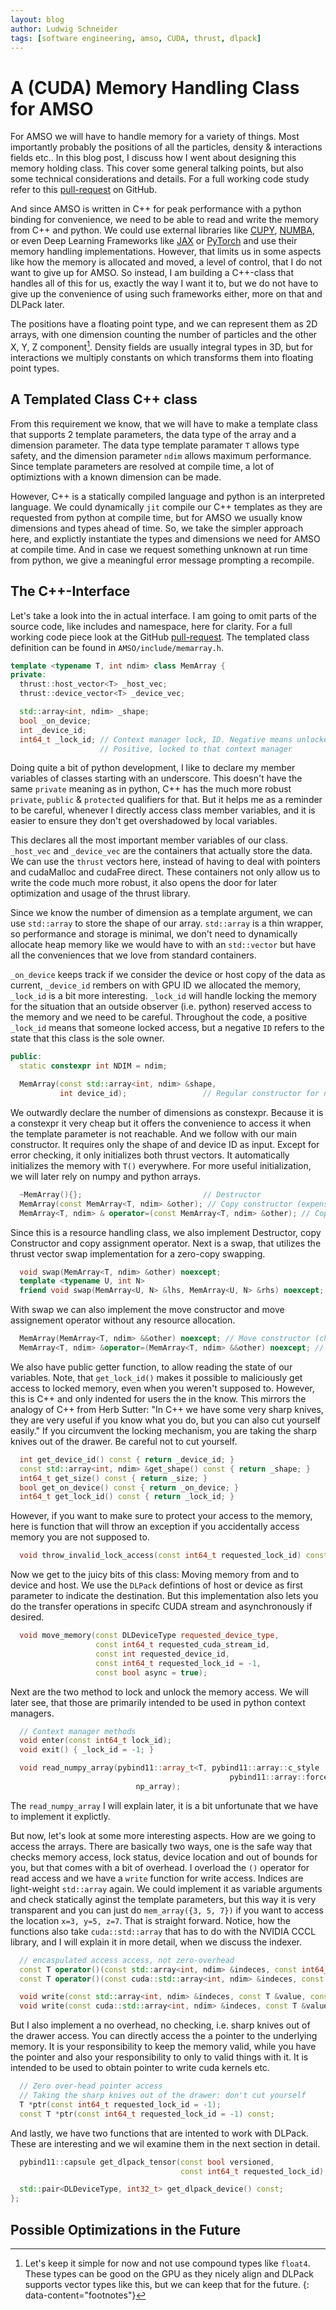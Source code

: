 ```yaml
---
layout: blog
author: Ludwig Schneider
tags: [software engineering, amso, CUDA, thrust, dlpack]
---
```


# A (CUDA) Memory Handling Class for AMSO

For AMSO we will have to handle memory for a variety of things. Most importantly probably the positions of all the particles, density & interactions fields etc..
In this blog post, I discuss how I went about designing this memory holding class. This cover some general talking points, but also some technical considerations and details.
For a full working code study refer to this [pull-request](https://github.com/InnocentBug/AMSO/pull/1) on GitHub.

And since AMSO is written in C++ for peak performance with a python binding for convenience, we need to be able to read and write the memory from C++ and python.
We could use external libraries like [CUPY](https://docs.cupy.dev/en/stable/reference/generated/cupy.array.html), [NUMBA](https://numba.readthedocs.io/en/stable/reference/types.html#arrays), or even Deep Learning Frameworks like [JAX](https://docs.jax.dev/en/latest/_autosummary/jax.Array.html) or [PyTorch](https://pytorch.org/docs/stable/tensors.html) and use their memory handling implementations.
However, that limits us in some aspects like how the memory is allocated and moved, a level of control, that I do not want to give up for AMSO.
So instead, I am building a C++-class that handles all of this for us, exactly the way I want it to, but we do not have to give up the convenience of using such frameworks either, more on that and DLPack later.

The positions have a floating point type, and we can represent them as 2D arrays, with one dimension counting the number of particles and the other X, Y, Z component[^1].
Density fields are usually integral types in 3D, but for interactions we multiply constants on which transforms them into floating point types.

## A Templated Class C++ class

From this requirement we know, that we will have to make a template class that supports 2 template parameters, the data type of the array and a dimension parameter.
The data type template paramater `T` allows type safety, and the dimension parameter `ndim` allows maximum performance.
Since template parameters are resolved at compile time, a lot of optimiztions with a known dimension can be made.

However, C++ is a statically compiled language and python is an interpreted language.
We could dynamically `jit` compile our C++ templates as they are requested from python at compile time, but for AMSO we usually know dimensions and types ahead of time.
So, we take the simpler approach here, and explictly instantiate the types and dimensions we need for AMSO at compile time.
And in case we request something unknown at run time from python, we give a meaningful error message prompting a recompile.

## The C++-Interface

Let's take a look into the in actual interface.
I am going to omit parts of the source code, like includes and namespace, here for clarity. For a full working code piece look at the GitHub [pull-request](https://github.com/InnocentBug/AMSO/pull/1).
The templated class definition can be found in `AMSO/include/memarray.h`.

```cpp
template <typename T, int ndim> class MemArray {
private:
  thrust::host_vector<T> _host_vec;
  thrust::device_vector<T> _device_vec;

  std::array<int, ndim> _shape;
  bool _on_device;
  int _device_id;
  int64_t _lock_id; // Context manager lock, ID. Negative means unlocked.
                    // Positive, locked to that context manager
```

Doing quite a bit of python development, I like to declare my member variables of classes starting with an underscore.
This doesn't have the same `private` meaning as in python, C++ has the much more robust `private`, `public` & `protected` qualifiers for that.
But it helps me as a reminder to be careful, whenever I directly access class member variables, and it is easier to ensure they don't get overshadowed by local variables.

This declares all the most important member variables of our class.
`_host_vec` and `_device_vec` are the containers that actually store the data.
We can use the `thrust` vectors here, instead of having to deal with pointers and cudaMalloc and cudaFree direct.
These containers not only allow us to write the code much more robust, it also opens the door for later optimization and usage of the thrust library.

Since we know the number of dimension as a template argument, we can use `std::array` to store the shape of our array.
`std::array` is a thin wrapper, so performance and storage is minimal, we don't need to dynamically allocate heap memory like we would have to with an `std::vector` but have all the conveniences that we love from standard containers.

`_on_device` keeps track if we consider the device or host copy of the data as current, `_device_id` rembers on with GPU ID we allocated the memory, `_lock_id` is a bit more interesting.
`_lock_id` will handle locking the memory for the situation that an outside observer (i.e. python) reserved access to the memory and we need to be careful.
Throughout the code, a positive `_lock_id` means that someone locked access, but a negative `ID` refers to the state that this class is the sole owner.

```cpp
public:
  static constexpr int NDIM = ndim;

  MemArray(const std::array<int, ndim> &shape,
           int device_id);                 // Regular constructor for new memory
```

We outwardly declare the number of dimensions as constexpr. Because it is a constexpr it very cheap but it offers the convenience to access it when the template parameter is not reachable.
And we follow with our main constructor. It requires only the shape of and device ID as input.
Except for error checking, it only initializes both thrust vectors. It automatically initializes the memory with `T()` everywhere.
For more useful initialization, we will later rely on numpy and python arrays.

```cpp
  ~MemArray(){};                           // Destructor
  MemArray(const MemArray<T, ndim> &other); // Copy constructor (expensive)
  MemArray<T, ndim> & operator=(const MemArray<T, ndim> &other); // Copy Assignment operator
```

Since this is a resource handling class, we also implement Destructor, copy Constructor and copy assignment operator.
Next is a swap, that utilizes the thrust vector swap implementation for a zero-copy swapping.

```cpp
  void swap(MemArray<T, ndim> &other) noexcept;
  template <typename U, int N>
  friend void swap(MemArray<U, N> &lhs, MemArray<U, N> &rhs) noexcept;
```

With swap we can also implement the move constructor and move assignement operator without any resource allocation.

```cpp
  MemArray(MemArray<T, ndim> &&other) noexcept; // Move constructor (cheap)
  MemArray<T, ndim> &operator=(MemArray<T, ndim> &&other) noexcept; // Move Assignment operator

```

We also have public getter function, to allow reading the state of our variables.
Note, that `get_lock_id()` makes it possible to maliciously get access to locked memory, even when you weren't supposed to.
However, this is C++ and only indented for users the in the know.
This mirrors the analogy of C++ from Herb Sutter: "In C++ we have some very sharp knives, they are very useful if you know what you do, but you can also cut yourself easily."
If you circumvent the locking mechanism, you are taking the sharp knives out of the drawer. Be careful not to cut yourself.

```cpp
  int get_device_id() const { return _device_id; }
  const std::array<int, ndim> &get_shape() const { return _shape; }
  int64_t get_size() const { return _size; }
  bool get_on_device() const { return _on_device; }
  int64_t get_lock_id() const { return _lock_id; }
```

However, if you want to make sure to protect your access to the memory, here is function that will throw an exception if you accidentally access memory you are not supposed to.

```cpp
  void throw_invalid_lock_access(const int64_t requested_lock_id) const;
```

Now we get to the juicy bits of this class: Moving memory from and to device and host.
We use the `DLPack` defintions of host or device as first parameter to indicate the destination.
But this implementation also lets you do the transfer operations in specifc CUDA stream and asynchronously if desired.

```cpp
  void move_memory(const DLDeviceType requested_device_type,
                   const int64_t requested_cuda_stream_id,
                   const int requested_device_id,
                   const int64_t requested_lock_id = -1,
                   const bool async = true);
```

Next are the two method to lock and unlock the memory access.
We will later see, that those are primarily intended to be used in python context managers.

```cpp
  // Context manager methods
  void enter(const int64_t lock_id);
  void exit() { _lock_id = -1; }

  void read_numpy_array(pybind11::array_t<T, pybind11::array::c_style |
                                                 pybind11::array::forcecast>
                            np_array);
```

The `read_numpy_array` I will explain later, it is a bit unfortunate that we have to implement it explictly.

But now, let's look at some more interesting aspects. How are we going to access the arrays. There are basically two ways, one is the safe way that checks memory access, lock status, device location and out of bounds for you, but that comes with a bit of overhead.
I overload the `()` operator for read access and we have a `write` function for write access.
Indices are light-weight `std::array` again. We could implement it as variable arguments and check statically aginst the template parameters, but this way it is very transparent and you can just do `mem_array({3, 5, 7})` if you want to access the location `x=3, y=5, z=7`. That is straight forward.
Notice, how the functions also take `cuda::std::array` that has to do with the NVIDIA CCCL library, and I will explain it in more detail, when we discuss the indexer.

```cpp
  // encaspulated access access, not zero-overhead
  const T operator()(const std::array<int, ndim> &indeces, const int64_t requested_lock_id = -1) const;
  const T operator()(const cuda::std::array<int, ndim> &indeces, const int64_t requested_lock_id = -1) const;

  void write(const std::array<int, ndim> &indeces, const T &value, const int64_t requested_lock_id = -1);
  void write(const cuda::std::array<int, ndim> &indeces, const T &value, const int64_t requested_lock_id = -1);
```

But I also implement a no overhead, no checking, i.e. sharp knives out of the drawer access.
You can directly access the a pointer to the underlying memory.
It is your responsibility to keep the memory valid, while you have the pointer and also your responsibility to only to valid things with it.
It is intended to be used to obtain pointer to write cuda kernels etc.

```cpp
  // Zero over-head pointer access
  // Taking the sharp knives out of the drawer: don't cut yourself
  T *ptr(const int64_t requested_lock_id = -1);
  const T *ptr(const int64_t requested_lock_id = -1) const;
```

And lastly, we have two functions that are intented to work with DLPack.
These are interesting and we wil examine them in the next section in detail.

```cpp
  pybind11::capsule get_dlpack_tensor(const bool versioned,
                                      const int64_t requested_lock_id);

  std::pair<DLDeviceType, int32_t> get_dlpack_device() const;
};
```

## Possible Optimizations in the Future

[^1]:
    Let's keep it simple for now and not use compound types like `float4`. These types can be good on the GPU as they nicely align and DLPack supports vector types like this, but we can keep that for the future.
    {: data-content="footnotes"}

